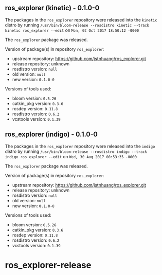 ## ros_explorer (kinetic) - 0.1.0-0

The packages in the `ros_explorer` repository were released into the `kinetic` distro by running `/usr/bin/bloom-release --rosdistro kinetic --track kinetic ros_explorer --edit` on `Mon, 02 Oct 2017 18:50:12 -0000`

The `ros_explorer` package was released.

Version of package(s) in repository `ros_explorer`:

- upstream repository: https://github.com/jstnhuang/ros_explorer.git
- release repository: unknown
- rosdistro version: `null`
- old version: `null`
- new version: `0.1.0-0`

Versions of tools used:

- bloom version: `0.5.26`
- catkin_pkg version: `0.3.6`
- rosdep version: `0.11.8`
- rosdistro version: `0.6.2`
- vcstools version: `0.1.39`


## ros_explorer (indigo) - 0.1.0-0

The packages in the `ros_explorer` repository were released into the `indigo` distro by running `/usr/bin/bloom-release --rosdistro indigo --track indigo ros_explorer --edit` on `Wed, 30 Aug 2017 00:53:35 -0000`

The `ros_explorer` package was released.

Version of package(s) in repository `ros_explorer`:

- upstream repository: https://github.com/jstnhuang/ros_explorer.git
- release repository: unknown
- rosdistro version: `null`
- old version: `null`
- new version: `0.1.0-0`

Versions of tools used:

- bloom version: `0.5.26`
- catkin_pkg version: `0.3.6`
- rosdep version: `0.11.8`
- rosdistro version: `0.6.2`
- vcstools version: `0.1.39`


# ros_explorer-release